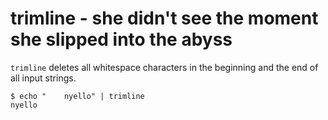 trimline - she didn't see the moment she slipped into the abyss
===============================================================

`trimline` deletes all whitespace characters in the beginning and the end of
all input strings.

```
$ echo "    nyello" | trimline
nyello
```
